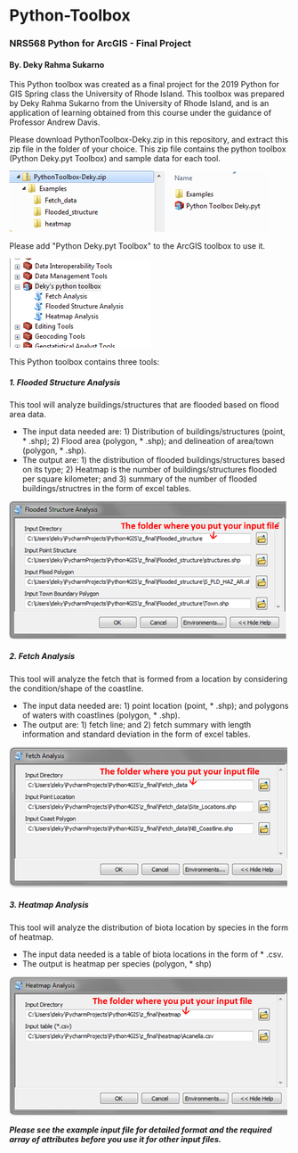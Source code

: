 # Python-Toolbox
### NRS568 Python for ArcGIS - Final Project
#### By. Deky Rahma Sukarno
This Python toolbox was created as a final project for the 2019 Python for GIS Spring class the University of Rhode Island. This toolbox was prepared by Deky Rahma Sukarno from the University of Rhode Island, and is an application of learning obtained from this course under the guidance of Professor Andrew Davis.

Please download PythonToolbox-Deky.zip in this repository, and extract this zip file in the folder of your choice. This zip file contains the python toolbox (Python Deky.pyt Toolbox) and sample data for each tool.

![Banner Image](/image/Picture1.png?raw=true)

Please add "Python Deky.pyt Toolbox" to the ArcGIS toolbox to use it.

![Banner Image](/image/Picture2.png?raw=true)

This Python toolbox contains three tools:

##### 1. Flooded Structure Analysis
This tool will analyze buildings/structures that are flooded based on flood area data.
- The input data needed are: 1) Distribution of buildings/structures (point, * .shp); 2) Flood area (polygon, * .shp); and delineation of area/town (polygon, * .shp).
- The output are: 1) the distribution of flooded buildings/structures based on its type; 2) Heatmap is the number of buildings/structures flooded per square kilometer; and 3) summary of the number of flooded buildings/structres in the form of excel tables.

<img src="https://github.com/deqiu1st/Python-Toolbox/blob/master/image/Picture3.png" width="500">

##### 2. Fetch Analysis
This tool will analyze the fetch that is formed from a location by considering the condition/shape of the coastline.
- The input data needed are: 1) point location (point, * .shp); and polygons of waters with coastlines (polygon, * .shp).
- The output are: 1) fetch line; and 2) fetch summary with length information and standard deviation in the form of excel tables.

<img src="https://github.com/deqiu1st/Python-Toolbox/blob/master/image/Picture4.png" width="500">

##### 3. Heatmap Analysis
This tool will analyze the distribution of biota location by species in the form of heatmap.
- The input data needed is a table of biota locations in the form of * .csv.
- The output is heatmap per species (polygon, * shp)

<img src="https://github.com/deqiu1st/Python-Toolbox/blob/master/image/Picture5.png" width="500">


***Please see the example input file for detailed format and the required array of attributes before you use it for other input files.***
